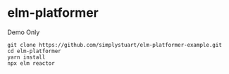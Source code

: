 # elm-platformer

Demo Only

```
git clone https://github.com/simplystuart/elm-platformer-example.git
cd elm-platformer
yarn install
npx elm reactor
```
